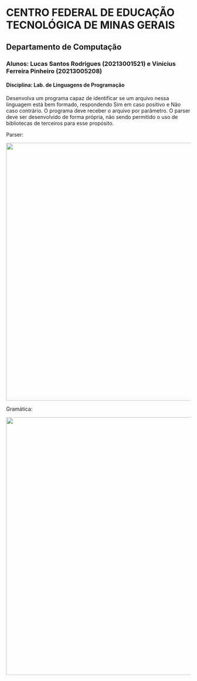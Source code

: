 # <b>CENTRO FEDERAL DE EDUCAÇÃO TECNOLÓGICA DE MINAS GERAIS	</b>
## <p>Departamento de Computação

### <p>Alunos: Lucas Santos Rodrigues (20213001521) e Vinícius Ferreira Pinheiro (20213005208)
#### <p>Disciplina: Lab. de Linguagens de Programação
<p>Desenvolva um programa capaz de identificar se um arquivo nessa linguagem está bem formado, respondendo Sim em caso positivo e Não caso contrário. O programa deve receber o arquivo por parâmetro. O parser deve ser desenvolvido de forma própria, não sendo permitido o uso de bibliotecas de terceiros para esse propósito.

<p>Parser:
<p><img src="https://github.com/vini-2205/Interpretador-QML/blob/master/parser.png" width="700px"/>
<p><p> Gramática:
<p><img src="https://github.com/vini-2205/Interpretador-QML/blob/master/gramatica.png" width="700px"/>
